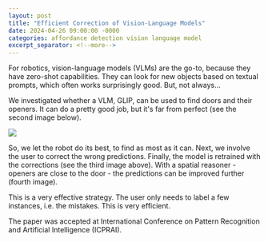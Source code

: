 ```yaml
---
layout: post
title: "Efficient Correction of Vision-Language Models"
date: 2024-04-26 09:00:00 -0000
categories: affordance detection vision language model
excerpt_separator: <!--more-->
---
```


For robotics, vision-language models (VLMs) are the go-to, because they have zero-shot capabilities. 
They can look for new objects based on textual prompts, which often works surprisingly good. 
But, not always... 

We investigated whether a VLM, GLIP, can be used to find doors and their openers. 
It can do a pretty good job, but it's far from perfect (see the second image below). 

<img src="https://gertjanburghouts.github.io/pictures/icprai_affordances.jpg">

So, we let the robot do its best, to find as most as it can. 
Next, we involve the user to correct the wrong predictions. 
Finally, the model is retrained with the corrections (see the third image above). 
With a spatial reasoner - openers are close to the door - the predictions can be improved further (fourth image). 

This is a very effective strategy. 
The user only needs to label a few instances, i.e. the mistakes. 
This is very efficient. 

The paper was accepted at International Conference on Pattern Recognition and Artificial Intelligence (ICPRAI).
